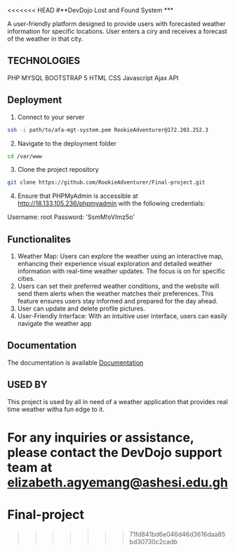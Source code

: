 <<<<<<< HEAD
#**DevDojo Lost and Found System ***

A user-friendly platform designed to provide users with forecasted weather information for specific  locations. User enters a ciry and receives a forecast of the weather in that city. 

## TECHNOLOGIES
PHP
MYSQL
BOOTSTRAP 5
HTML
CSS
Javascript
Ajax
API

## Deployment

1. Connect to your server
```bash
ssh -i path/to/afa-mgt-system.pem RookieAdventurer@172.203.252.3
```

2. Navigate to the deployment folder
```bash
cd /var/www
```

3. Clone the project repository
```bash
git clone https://github.com/RookieAdventurer/Final-project.git
```

4. Ensure that PHPMyAdmin is accessible at http://18.133.105.236/phpmyadmin with the following credentials:

Username: root
Password: 'SsmM!oVImz5o'


## Functionalites
1. Weather Map: Users can explore the weather using an interactive map, enhancing their experience visual exploration and detailed weather information  with real-time weather updates. The focus is on  for specific cities.  
2. Users can set their preferred weather conditions, and the website will send them alerts when the weather matches their preferences. This feature ensures users stay informed and prepared for the day  ahead.
3. User can update and delete profile pictures.
4. User-Friendly Interface: With an intuitive user interface, users can easily navigate the weather app

## Documentation
The documentation is available
[Documentation](https://github.com/RookieAdventurer/Final-project.git)

## USED BY
This project is used by all in need of a weather application that provides real time weather witha fun edge to it.


For any inquiries or assistance, please contact the DevDojo support team at **elizabeth.agyemang@ashesi.edu.gh**
=======
# Final-project
>>>>>>> 71fd841bd6e046d46d3616daa85bd30730c2cadb
